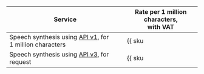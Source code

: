 | Service | Rate per 1 million characters,<br/>with VAT |
| ----- | ----- |
| Speech synthesis using [API v1](../../speechkit/tts/request.md), for 1 million characters | {{ sku|RUB|ai.speech.tts_gpu|string }} |
| Speech synthesis using [API v3](../../speechkit/new-v3/api-ref/grpc/index.md), for request | {{ sku|RUB|ai.speech.tts.dialogue_platform|string }}  |
